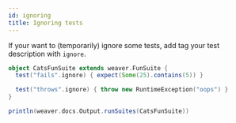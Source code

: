 ```yaml
---
id: ignoring
title: Ignoring tests
---
```


If your want to (temporarily) ignore some tests, add tag your test description with `ignore`.


```scala mdoc
object CatsFunSuite extends weaver.FunSuite {
  test("fails".ignore) { expect(Some(25).contains(5)) }

  test("throws".ignore) { throw new RuntimeException("oops") }
}
```

```scala mdoc:passthrough
println(weaver.docs.Output.runSuites(CatsFunSuite))
```
